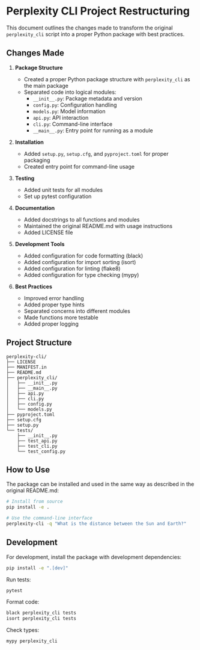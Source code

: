 # Perplexity CLI Project Restructuring

This document outlines the changes made to transform the original `perplexity_cli` script into a proper Python package with best practices.

## Changes Made

1. **Package Structure**
   - Created a proper Python package structure with `perplexity_cli` as the main package
   - Separated code into logical modules:
     - `__init__.py`: Package metadata and version
     - `config.py`: Configuration handling
     - `models.py`: Model information
     - `api.py`: API interaction
     - `cli.py`: Command-line interface
     - `__main__.py`: Entry point for running as a module

2. **Installation**
   - Added `setup.py`, `setup.cfg`, and `pyproject.toml` for proper packaging
   - Created entry point for command-line usage

3. **Testing**
   - Added unit tests for all modules
   - Set up pytest configuration

4. **Documentation**
   - Added docstrings to all functions and modules
   - Maintained the original README.md with usage instructions
   - Added LICENSE file

5. **Development Tools**
   - Added configuration for code formatting (black)
   - Added configuration for import sorting (isort)
   - Added configuration for linting (flake8)
   - Added configuration for type checking (mypy)

6. **Best Practices**
   - Improved error handling
   - Added proper type hints
   - Separated concerns into different modules
   - Made functions more testable
   - Added proper logging

## Project Structure

```
perplexity-cli/
├── LICENSE
├── MANIFEST.in
├── README.md
├── perplexity_cli/
│   ├── __init__.py
│   ├── __main__.py
│   ├── api.py
│   ├── cli.py
│   ├── config.py
│   └── models.py
├── pyproject.toml
├── setup.cfg
├── setup.py
└── tests/
    ├── __init__.py
    ├── test_api.py
    ├── test_cli.py
    └── test_config.py
```

## How to Use

The package can be installed and used in the same way as described in the original README.md:

```bash
# Install from source
pip install -e .

# Use the command-line interface
perplexity-cli -q "What is the distance between the Sun and Earth?"
```

## Development

For development, install the package with development dependencies:

```bash
pip install -e ".[dev]"
```

Run tests:

```bash
pytest
```

Format code:

```bash
black perplexity_cli tests
isort perplexity_cli tests
```

Check types:

```bash
mypy perplexity_cli
```
